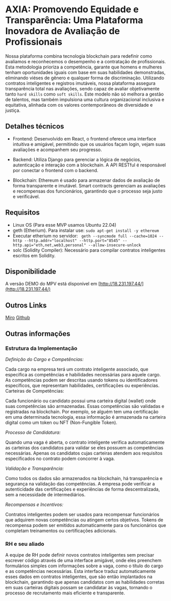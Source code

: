 

# AXIA: Promovendo Equidade e Transparência: Uma Plataforma Inovadora de Avaliação de Profissionais 

Nossa plataforma combina tecnologia blockchain para redefinir como
avaliamos e reconhecemos o desempenho e a contratação de profissionais.
Esta metodologia prioriza a competência, garante que homens e mulheres tenham oportunidades iguais com 
base em suas habilidades demonstradas, eliminando viéses de gênero e qualquer forma de discriminação. 
Utilizando contratos inteligentes e registros imutáveis, nossa plataforma assegura transparência total nas avaliações,
sendo capaz de avaliar objetivamente tanto `hard skills` como `soft skills`.
Este modelo não só melhora a gestão de talentos, 
mas também impulsiona uma cultura organizacional inclusiva e equitativa, alinhada com os valores contemporâneos 
de diversidade e justiça.

## Detalhes técnicos

- Frontend: Desenvolvido em React, o frontend oferece uma interface intuitiva e amigável, 
  permitindo que os usuários façam login, vejam suas avaliações e acompanhem seu progresso.

- Backend: Utiliza Django para gerenciar a lógica de negócios, autenticação e interação com a blockchain. 
  A API RESTful é responsável por conectar o frontend com o backend.

- Blockchain: Ethereum é usado para armazenar dados de avaliação de forma transparente e imutável.
  Smart contracts gerenciam as avaliações e recompensas dos funcionários, garantindo que o processo seja 
  justo e verificável.


## Requisitos

- Linux OS (Para esse MVP usamos Ubuntu 22.04)
- geth (Etherium). Para instalar use: `sudo apt-get install -y ethereum`
- Executar etherium no servidor: 
   ``` geth --syncmode full --cache=1024 --http --http.addr="localhost" --http.port="8545" --http.api="eth,net,web3,personal" --allow-insecure-unlock```
- solc (Solidity Compiler): Necessário para compilar contratos inteligentes escritos em Solidity.


## Disponibilidade

A versão DEMO do MPV está disponível em [http://18.231.197.44/](http://18.231.197.44/)


## Outros Links

[Miro](https://miro.com/app/board/uXjVKzcTNLE=/)
[Github](https://www.figma.com/proto/3MtfLRHi1fcASZD6RzvoPT/Hacking.Her?node-id=1-2&t=UhNpN2ddADRW0UrA-0&scaling=scale-down&content-scaling=fixed&page-id=0%3A1)

## Outras informações

### Estrutura da Implementação

*Definição do Cargo e Competências:*

Cada cargo na empresa terá um contrato inteligente associado, que especifica as competências e habilidades necessárias para aquele cargo.
As competências podem ser descritas usando tokens ou identificadores específicos, que representam habilidades, certificações ou experiências.
Carteiras de Competências:

Cada funcionário ou candidato possui uma carteira digital (wallet) onde suas competências são armazenadas. Essas competências são validadas e registradas na blockchain.
Por exemplo, se alguém tem uma certificação em uma determinada tecnologia, essa informação é armazenada na carteira digital como um token ou NFT (Non-Fungible Token).

*Processo de Candidatura:*

Quando uma vaga é aberta, o contrato inteligente verifica automaticamente as carteiras dos candidatos para validar se eles possuem as competências necessárias.
Apenas os candidatos cujas carteiras atendem aos requisitos especificados no contrato podem concorrer à vaga.

*Validação e Transparência:*

Como todos os dados são armazenados na blockchain, há transparência e segurança na validação das competências.
A empresa pode verificar a autenticidade das certificações e experiências de forma descentralizada, sem a necessidade de intermediários.

*Recompensas e Incentivos:*

Contratos inteligentes podem ser usados para recompensar funcionários que adquirem novas competências ou atingem certos objetivos.
Tokens de recompensa podem ser emitidos automaticamente para os funcionários que completam treinamentos ou certificações adicionais.

### RH e seu aliado

A equipe de RH pode definir novos contratos inteligentes sem precisar escrever código através de uma interface amigável,
onde eles preenchem formulários simples com informações sobre a vaga, como o título do cargo e as 
competências necessárias. Esta interface traduz automaticamente esses dados em contratos inteligentes,
que são então implantados na blockchain, garantindo que apenas candidatos com as habilidades corretas em suas 
carteiras digitais possam se candidatar às vagas, tornando o processo de recrutamento mais eficiente e transparente.
